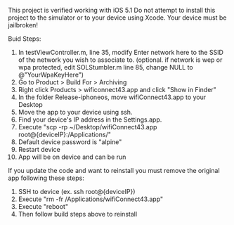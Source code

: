 This project is verified working with iOS 5.1
Do not attempt to install this project to the simulator or to your device using Xcode. Your device must be jailbroken!

Buid Steps:

1. In testViewController.m, line 35, modify Enter network here to the SSID of the network you wish to associate to. (optional. if network is wep or wpa protected, edit SOLStumbler.m line 85, change NULL to @"YourWpaKeyHere")
2. Go to Product > Build For > Archiving
3. Right click Products > wificonnect43.app and click "Show in Finder"
4. In the folder Release-iphoneos, move wifiConnect43.app to your Desktop
5. Move the app to your device using ssh. 
6. Find your device's IP address in the Settings.app.
7. Execute "scp -rp ~/Desktop/wifiConnect43.app root@{deviceIP}:/Applications/"
8. Default device password is "alpine"
9. Restart device
10. App will be on device and can be run

If you update the code and want to reinstall you must remove the original app following these steps:

1. SSH to device (ex. ssh root@{deviceIP})
2. Execute "rm -fr /Applications/wifiConnect43.app"
3. Execute "reboot"
4. Then follow build steps above to reinstall
